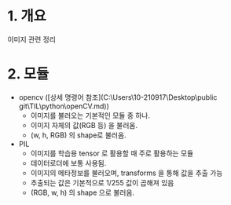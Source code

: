 # 1. 개요

이미지 관련 정리

# 2. 모듈

- opencv ([상세 명령어 참조](C:\Users\10-210917\Desktop\public git\TIL\python\openCV.md))
  - 이미지를 불러오는 기본적인 모듈 중 하나.
  - 이미지 자체의 값(RGB 등) 을 불러옴.
  - (w, h, RGB) 의 shape로 불러옴.
- PIL
  - 이미지를 학습용 tensor 로 활용할 때 주로 활용하는 모듈
  - 데이터로더에 보통 사용됨.
  - 이미지의 메타정보를 불러오며, transforms 을 통해 값을 추출 가능
  - 추출되는 값은 기본적으로 1/255 값이 곱해져 있음
  - (RGB, w, h) 의 shape 으로 불러옴.
